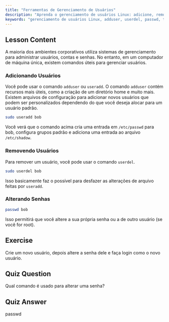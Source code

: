 ```yaml
---
title: "Ferramentas de Gerenciamento de Usuários"
description: "Aprenda o gerenciamento de usuários Linux: adicione, remova e altere senhas com os comandos useradd, userdel e passwd. Comece com este guia para iniciantes!"
keywords: "gerenciamento de usuários Linux, adduser, userdel, passwd, tutorial Linux, Linux para iniciantes, contas de usuário, comandos Linux"
---
```


## Lesson Content

A maioria dos ambientes corporativos utiliza sistemas de gerenciamento para administrar usuários, contas e senhas. No entanto, em um computador de máquina única, existem comandos úteis para gerenciar usuários.

### Adicionando Usuários

Você pode usar o comando `adduser` ou `useradd`. O comando `adduser` contém recursos mais úteis, como a criação de um diretório home e muito mais. Existem arquivos de configuração para adicionar novos usuários que podem ser personalizados dependendo do que você deseja alocar para um usuário padrão.

```bash
sudo useradd bob
```

Você verá que o comando acima cria uma entrada em `/etc/passwd` para bob, configura grupos padrão e adiciona uma entrada ao arquivo `/etc/shadow`.

### Removendo Usuários

Para remover um usuário, você pode usar o comando `userdel`.

```bash
sudo userdel bob
```

Isso basicamente faz o possível para desfazer as alterações de arquivo feitas por `useradd`.

### Alterando Senhas

```bash
passwd bob
```

Isso permitirá que você altere a sua própria senha ou a de outro usuário (se você for root).

## Exercise

Crie um novo usuário, depois altere a senha dele e faça login como o novo usuário.

## Quiz Question

Qual comando é usado para alterar uma senha?

## Quiz Answer

passwd
